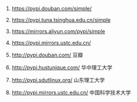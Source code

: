 1. https://pypi.douban.com/simple/
1. https://pypi.tuna.tsinghua.edu.cn/simple
1. https://mirrors.aliyun.com/pypi/simple
1. https://pypi.mirrors.ustc.edu.cn/


1. http://pypi.douban.com/  豆瓣
1. http://pypi.hustunique.com/  华中理工大学
1. http://pypi.sdutlinux.org/  山东理工大学
1. http://pypi.mirrors.ustc.edu.cn/  中国科学技术大学
